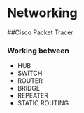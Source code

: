# Networking
##Cisco Packet Tracer
### Working between

- HUB
- SWITCH
- ROUTER
- BRIDGE
- REPEATER
- STATIC ROUTING
